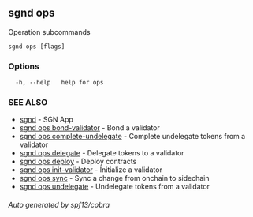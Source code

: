 ## sgnd ops

Operation subcommands

```
sgnd ops [flags]
```

### Options

```
  -h, --help   help for ops
```

### SEE ALSO

* [sgnd](sgnd.md)	 - SGN App
* [sgnd ops bond-validator](sgnd_ops_bond-validator.md)	 - Bond a validator
* [sgnd ops complete-undelegate](sgnd_ops_complete-undelegate.md)	 - Complete undelegate tokens from a validator
* [sgnd ops delegate](sgnd_ops_delegate.md)	 - Delegate tokens to a validator
* [sgnd ops deploy](sgnd_ops_deploy.md)	 - Deploy contracts
* [sgnd ops init-validator](sgnd_ops_init-validator.md)	 - Initialize a validator
* [sgnd ops sync](sgnd_ops_sync.md)	 - Sync a change from onchain to sidechain
* [sgnd ops undelegate](sgnd_ops_undelegate.md)	 - Undelegate tokens from a validator

###### Auto generated by spf13/cobra
